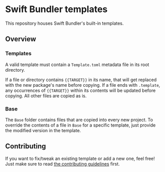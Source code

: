 # Swift Bundler templates

This repository houses Swift Bundler's built-in templates.

## Overview

### Templates

A valid template must contain a `Template.toml` metadata file in its root directory.

If a file or directory contains `{{TARGET}}` in its name, that will get replaced with the new package's name before copying. If a file ends with `.template`, any occurrences of `{{TARGET}}` within its contents will be updated before copying. All other files are copied as is.

### Base

The `Base` folder contains files that are copied into every new project. To override the contents of a file in `Base` for a specific template, just provide the modified version in the template.

## Contributing

If you want to fix/tweak an existing template or add a new one, feel free! Just make sure to read [the contributing guidelines](CONTRIBUTING.md) first.